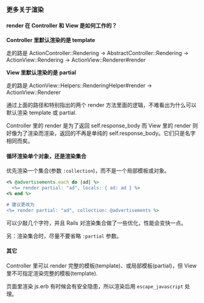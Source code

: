 ### 更多关于渲染

#### render 在 Controller 和 View 是如何工作的？

**Controller 里默认渲染的是 template**

走的路是 ActionController::Rendering -> AbstractController::Rendering -> ActionView::Rendering -> ActionView::Renderer#render

**View 里默认渲染的是 partial**

走的路是 ActionView::Helpers::RenderingHelper#render -> ActionView::Renderer

通过上面的路径和特别指出的两个 render 方法里面的逻辑，不难看出为什么可以默认渲染 template 或 partial.

Controller 里的 render 是为了返回 self.response_body
而 View 里的 render 则好像为了渲染而渲染，返回的不再是单纯的 self.response_body。它们只是名字相同而矣。

#### 循环渲染单个对象，还是渲染集合

优先渲染一个集合(参数 `:collection`)，而不是一个局部模板或对象。

```ruby
<% @advertisements.each do |ad| %>
  <%= render partial: "ad", locals: { ad: ad } %>
<% end %>

# 建议更改为
<%= render partial: "ad", collection: @advertisements %>
```

可以少敲几个字符，并且 Rails 对渲染集合做了一些优化，性能会变快一点。

另：渲染集合时，尽量不要省略 `:partial` 参数。

#### 其它

Controller 里可以 render 完整的模板(template)、或局部模板(partial)，但 View 里不可指定渲染完整的模板(template).

页面里渲染 js.erb 有时候会有安全隐患，所以渲染后用 `escape_javascript` 处理。
